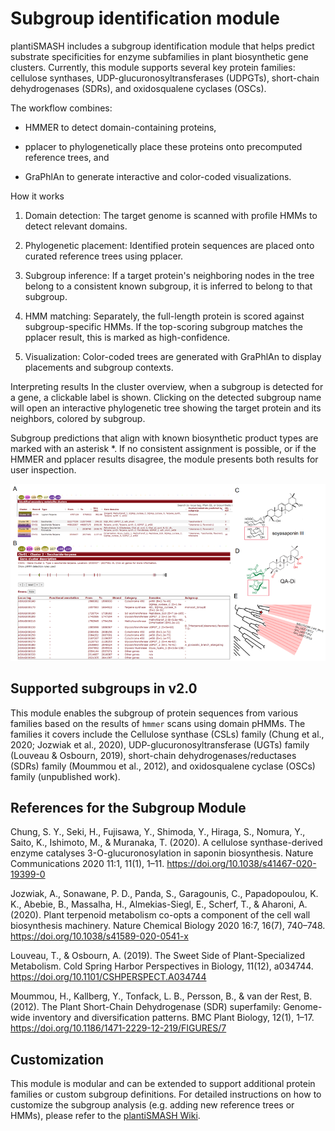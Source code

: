 # Subgroup identification module

plantiSMASH includes a subgroup identification module that helps predict substrate specificities for enzyme subfamilies in plant biosynthetic gene clusters. Currently, this module supports several key protein families: cellulose synthases, UDP-glucuronosyltransferases (UDPGTs), short-chain dehydrogenases (SDRs), and oxidosqualene cyclases (OSCs).

The workflow combines:

- HMMER to detect domain-containing proteins,

- pplacer to phylogenetically place these proteins onto precomputed reference trees, and

- GraPhlAn to generate interactive and color-coded visualizations.

How it works

1. Domain detection: The target genome is scanned with profile HMMs to detect relevant domains.

2. Phylogenetic placement: Identified protein sequences are placed onto curated reference trees using pplacer.

3. Subgroup inference: If a target protein's neighboring nodes in the tree belong to a consistent known subgroup, it is inferred to belong to that subgroup.

4. HMM matching: Separately, the full-length protein is scored against subgroup-specific HMMs. If the top-scoring subgroup matches the pplacer result, this is marked as high-confidence.

5. Visualization: Color-coded trees are generated with GraPhlAn to display placements and subgroup contexts.

Interpreting results
In the cluster overview, when a subgroup is detected for a gene, a clickable label is shown. Clicking on the detected subgroup name will open an interactive phylogenetic tree showing the target protein and its neighbors, colored by subgroup.

Subgroup predictions that align with known biosynthetic product types are marked with an asterisk *. If no consistent assignment is possible, or if the HMMER and pplacer results disagree, the module presents both results for user inspection.

![Subgroup](../assets/images/subgroup.png)

## Supported subgroups in v2.0

This module enables the subgroup of protein sequences from various families based on the results of `hmmer` scans using domain pHMMs. The families it covers include the Cellulose synthase (CSLs) family (Chung et al., 2020; Jozwiak et al., 2020), UDP-glucuronosyltransferase (UGTs) family (Louveau & Osbourn, 2019), short-chain dehydrogenases/reductases (SDRs) family (Moummou et al., 2012), and oxidosqualene cyclase (OSCs) family (unpublished work).

## References for the Subgroup Module

Chung, S. Y., Seki, H., Fujisawa, Y., Shimoda, Y., Hiraga, S., Nomura, Y., Saito, K., Ishimoto, M., & Muranaka, T. (2020). A cellulose synthase-derived enzyme catalyses 3-O-glucuronosylation in saponin biosynthesis. Nature Communications 2020 11:1, 11(1), 1–11. https://doi.org/10.1038/s41467-020-19399-0


Jozwiak, A., Sonawane, P. D., Panda, S., Garagounis, C., Papadopoulou, K. K., Abebie, B., Massalha, H., Almekias-Siegl, E., Scherf, T., & Aharoni, A. (2020). Plant terpenoid metabolism co-opts a component of the cell wall biosynthesis machinery. Nature Chemical Biology 2020 16:7, 16(7), 740–748. https://doi.org/10.1038/s41589-020-0541-x


Louveau, T., & Osbourn, A. (2019). The Sweet Side of Plant-Specialized Metabolism. Cold Spring Harbor Perspectives in Biology, 11(12), a034744. https://doi.org/10.1101/CSHPERSPECT.A034744


Moummou, H., Kallberg, Y., Tonfack, L. B., Persson, B., & van der Rest, B. (2012). The Plant Short-Chain Dehydrogenase (SDR) superfamily: Genome-wide inventory and diversification patterns. BMC Plant Biology, 12(1), 1–17. https://doi.org/10.1186/1471-2229-12-219/FIGURES/7

## Customization
This module is modular and can be extended to support additional protein families or custom subgroup definitions. For detailed instructions on how to customize the subgroup analysis (e.g. adding new reference trees or HMMs), please refer to the [plantiSMASH Wiki](https://github.com/plantismash/plantismash/wiki). 
